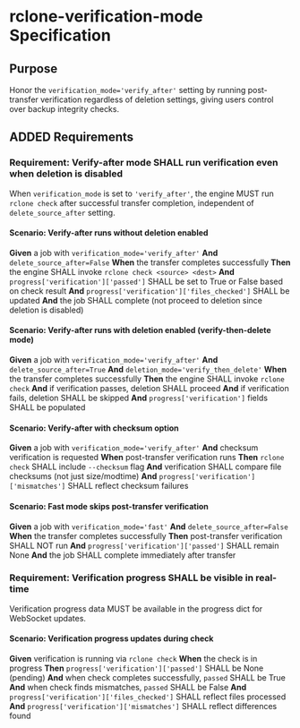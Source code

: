# rclone-verification-mode Specification

## Purpose
Honor the `verification_mode='verify_after'` setting by running post-transfer verification regardless of deletion settings, giving users control over backup integrity checks.

## ADDED Requirements

### Requirement: Verify-after mode SHALL run verification even when deletion is disabled

When `verification_mode` is set to `'verify_after'`, the engine MUST run `rclone check` after successful transfer completion, independent of `delete_source_after` setting.

#### Scenario: Verify-after runs without deletion enabled

**Given** a job with `verification_mode='verify_after'`
**And** `delete_source_after=False`
**When** the transfer completes successfully
**Then** the engine SHALL invoke `rclone check <source> <dest>`
**And** `progress['verification']['passed']` SHALL be set to True or False based on check result
**And** `progress['verification']['files_checked']` SHALL be updated
**And** the job SHALL complete (not proceed to deletion since deletion is disabled)

#### Scenario: Verify-after runs with deletion enabled (verify-then-delete mode)

**Given** a job with `verification_mode='verify_after'`
**And** `delete_source_after=True`
**And** `deletion_mode='verify_then_delete'`
**When** the transfer completes successfully
**Then** the engine SHALL invoke `rclone check`
**And** if verification passes, deletion SHALL proceed
**And** if verification fails, deletion SHALL be skipped
**And** `progress['verification']` fields SHALL be populated

#### Scenario: Verify-after with checksum option

**Given** a job with `verification_mode='verify_after'`
**And** checksum verification is requested
**When** post-transfer verification runs
**Then** `rclone check` SHALL include `--checksum` flag
**And** verification SHALL compare file checksums (not just size/modtime)
**And** `progress['verification']['mismatches']` SHALL reflect checksum failures

#### Scenario: Fast mode skips post-transfer verification

**Given** a job with `verification_mode='fast'`
**And** `delete_source_after=False`
**When** the transfer completes successfully
**Then** post-transfer verification SHALL NOT run
**And** `progress['verification']['passed']` SHALL remain None
**And** the job SHALL complete immediately after transfer

### Requirement: Verification progress SHALL be visible in real-time

Verification progress data MUST be available in the progress dict for WebSocket updates.

#### Scenario: Verification progress updates during check

**Given** verification is running via `rclone check`
**When** the check is in progress
**Then** `progress['verification']['passed']` SHALL be None (pending)
**And** when check completes successfully, `passed` SHALL be True
**And** when check finds mismatches, `passed` SHALL be False
**And** `progress['verification']['files_checked']` SHALL reflect files processed
**And** `progress['verification']['mismatches']` SHALL reflect differences found
